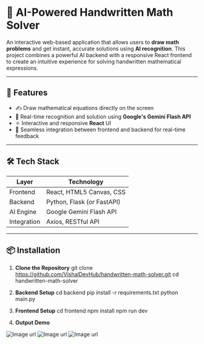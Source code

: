 # 🧠 AI-Powered Handwritten Math Solver

An interactive web-based application that allows users to **draw math problems** and get instant, accurate solutions using **AI recognition**. This project combines a powerful AI backend with a responsive React frontend to create an intuitive experience for solving handwritten mathematical expressions.

---

## 🚀 Features

- ✍️ Draw mathematical equations directly on the screen
- 🤖 Real-time recognition and solution using **Google's Gemini Flash API**
- ⚛️ Interactive and responsive **React** UI
- 🔁 Seamless integration between frontend and backend for real-time feedback

---

## 🛠️ Tech Stack

| Layer       | Technology                 |
| ----------- | -------------------------- |
| Frontend    | React, HTML5 Canvas, CSS   |
| Backend     | Python, Flask (or FastAPI) |
| AI Engine   | Google Gemini Flash API    |
| Integration | Axios, RESTful API         |

---

## 📦 Installation

1. **Clone the Repository**
   git clone https://github.com/VishalDevHub/handwritten-math-solver.git
   cd handwritten-math-solver
2. **Backend Setup**
   cd backend
   pip install -r requirements.txt
   python main.py

3. **Frontend Setup**
   cd frontend
   npm install
   npm run dev

4. **Output Demo**

![Image url](https://github.com/user-attachments/assets/0122825a-41bb-4632-b18e-75adadfc1e2d)
![Image url](https://github.com/user-attachments/assets/830ea495-5f6a-4b0d-b9ee-6589b58a546e)
![Image url](https://github.com/user-attachments/assets/f14f3e41-a74c-447f-8e4f-1d7c5a48ea11)
